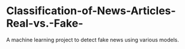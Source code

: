# Classification-of-News-Articles-Real-vs.-Fake-
A machine learning project to detect fake news using various models.
